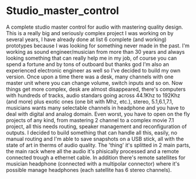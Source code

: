 # Studio_master_control
A complete studio master control for audio with mastering quality design.
This is a really big and seriously complex project I was working on by several years, I have already done at list 6 complete (and working)
prototypes because I was looking for something never made in the past. I'm working as sound engineer/musician from more than 30 years
and always looking something that can really help me in my job, of course you can spend a fortune and by tons of outboard but thanks god I'm also
an experienced electronic engineer as well so I've decided to build my own version.
Once upon a time there was a desk, many channels with one master unit where you can change volume, switch inputs and so on.
Now things get more complex, desk are almost disappeared, there's computers with hundreds of tracks, audio standars going across 44.1Khz to 192Khz (and more)
plus exotic ones (one bit with Mhz, etc.), stereo, 5.1,6.1,7.1, musicians wants many selectable channels in headphone and you have to deal with digital and analog domain.
Even worst, you have to open on the fly projects of any kind, from mastering 2 channel to a complex movie 7.1 project, all this needs
routing, speaker management and reconfiguration of outputs.
I decided to build something that can handle all this, easily, no manual routing and I'm able to save snapshots on a USB stick, all with
the state of art in therms of audio quality.
The 'thing' it's splitted in 2 main parts, the main rack where all the audio it's phisically processed and a remote connected trough a ethernet cable.
In addition there's remote satellites for musician headphone (connected with a multipolar connector) where it's possible manage headphones
 (each satellite has 6 stereo channels).
 
